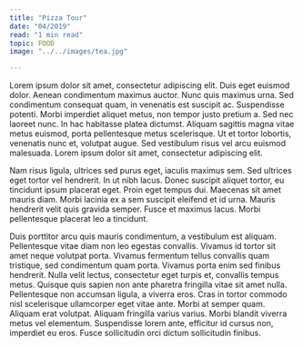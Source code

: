 ```yaml
---
title: "Pizza Tour"
date: "04/2019"
read: "1 min read" 
topic: FOOD
image: "../../images/tea.jpg"

---
```


Lorem ipsum dolor sit amet, consectetur adipiscing elit. Duis eget euismod dolor. Aenean condimentum maximus auctor. Nunc quis maximus urna. Sed condimentum consequat quam, in venenatis est suscipit ac. Suspendisse potenti. Morbi imperdiet aliquet metus, non tempor justo pretium a. Sed nec laoreet nunc. In hac habitasse platea dictumst. Aliquam sagittis magna vitae metus euismod, porta pellentesque metus scelerisque. Ut et tortor lobortis, venenatis nunc et, volutpat augue. Sed vestibulum risus vel arcu euismod malesuada. Lorem ipsum dolor sit amet, consectetur adipiscing elit.

Nam risus ligula, ultrices sed purus eget, iaculis maximus sem. Sed ultrices eget tortor vel hendrerit. In ut nibh lacus. Donec suscipit aliquet tortor, eu tincidunt ipsum placerat eget. Proin eget tempus dui. Maecenas sit amet mauris diam. Morbi lacinia ex a sem suscipit eleifend et id urna. Mauris hendrerit velit quis gravida semper. Fusce et maximus lacus. Morbi pellentesque placerat leo a tincidunt.

Duis porttitor arcu quis mauris condimentum, a vestibulum est aliquam. Pellentesque vitae diam non leo egestas convallis. Vivamus id tortor sit amet neque volutpat porta. Vivamus fermentum tellus convallis quam tristique, sed condimentum quam porta. Vivamus porta enim sed finibus hendrerit. Nulla velit lectus, consectetur eget turpis et, convallis tempus metus. Quisque quis sapien non ante pharetra fringilla vitae sit amet nulla. Pellentesque non accumsan ligula, a viverra eros. Cras in tortor commodo nisl scelerisque ullamcorper eget vitae ante. Morbi at semper quam. Aliquam erat volutpat. Aliquam fringilla varius varius. Morbi blandit viverra metus vel elementum. Suspendisse lorem ante, efficitur id cursus non, imperdiet eu eros. Fusce sollicitudin orci dictum sollicitudin finibus. 